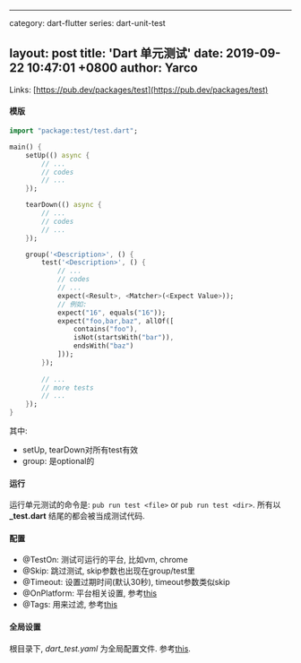 ----
category: dart-flutter
series: dart-unit-test

layout: post 
title:  'Dart 单元测试'
date:   2019-09-22 10:47:01 +0800
author: Yarco
----

Links: [https://pub.dev/packages/test](https://pub.dev/packages/test)

#### 模版

```dart
import "package:test/test.dart";

main() {
	setUp(() async {
		// ...
		// codes
		// ...
	});

	tearDown(() async {
		// ...
		// codes
		// ...
	});

	group('<Description>', () {
		test('<Description>', () {
			// ...
			// codes
			// ...
			expect(<Result>, <Matcher>(<Expect Value>));
			// 例如:
			expect("16", equals("16"));
			expect("foo,bar,baz", allOf([
				contains("foo"),
				isNot(startsWith("bar")),
				endsWith("baz")
			]));
		});
		
		// ...
		// more tests
		// ...
	});
}
```

其中:
* setUp, tearDown对所有test有效
* group: 是optional的

#### 运行
运行单元测试的命令是: `pub run test <file>` or `pub run test <dir>`.
所有以 **_test.dart** 结尾的都会被当成测试代码.

#### 配置
* @TestOn: 测试可运行的平台, 比如vm, chrome
* @Skip: 跳过测试, skip参数也出现在group/test里
* @Timeout: 设置过期时间(默认30秒), timeout参数类似skip
* @OnPlatform: 平台相关设置, 参考[this](https://pub.dev/packages/test#platform-specific-configuration)
* @Tags: 用来过滤, 参考[this](https://github.com/dart-lang/test/blob/master/pkgs/test/doc/configuration.md#configuring-tags)

#### 全局设置
根目录下, *dart_test.yaml* 为全局配置文件. 参考[this](https://github.com/dart-lang/test/blob/master/pkgs/test/doc/configuration.md).


